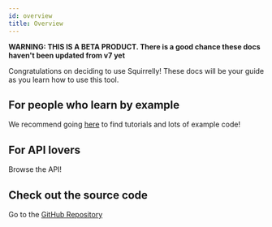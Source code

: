 ```yaml
---
id: overview
title: Overview
---
```


**WARNING: THIS IS A BETA PRODUCT. There is a good chance these docs haven't been updated from v7 yet**

Congratulations on deciding to use Squirrelly! These docs will be your guide as you learn how to use this tool.

## For people who learn by example

We recommend going [here](first-template) to find tutorials and lots of example code!

## For API lovers

Browse the API!

## Check out the source code

Go to the [GitHub Repository](https://github.com/squirrellyjs/squirrelly)